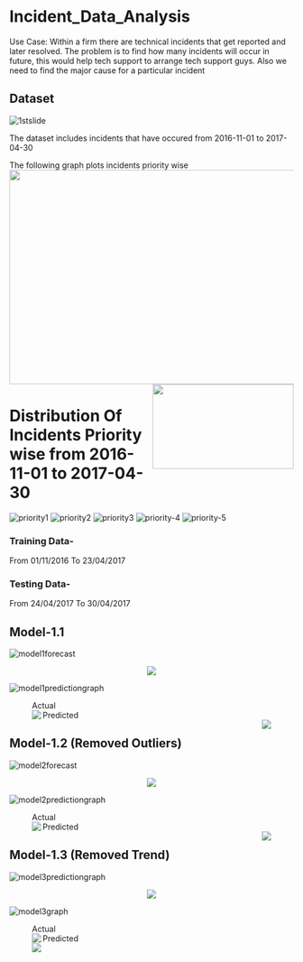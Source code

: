 # Incident_Data_Analysis
Use Case: Within a firm there are technical incidents that get reported and later resolved. The problem is to find how many incidents will occur in future, this would help tech support to arrange tech support guys. Also we need to find the major cause for a particular incident

## Dataset
![1stslide](https://user-images.githubusercontent.com/29193001/42799497-b2a995a8-89b5-11e8-931a-bc26a9689162.png)

The dataset includes incidents that have occured from 2016-11-01 to 2017-04-30 

The following graph plots incidents priority wise
<img width="600" height="380" src="https://user-images.githubusercontent.com/29193001/42799906-325b3e04-89b7-11e8-817b-1b46ef64cb47.png">
<img width="250" height="150" align ="right" src="https://user-images.githubusercontent.com/29193001/42799907-32970c40-89b7-11e8-98e1-714c63526049.png">

# Distribution Of Incidents Priority wise from 2016-11-01 to 2017-04-30 

![priority1](https://user-images.githubusercontent.com/29193001/42799386-4b10cea2-89b5-11e8-86d1-e9672e6fbe2c.png)
![priority2](https://user-images.githubusercontent.com/29193001/42799388-4b65d370-89b5-11e8-801c-152fc95e0852.png)
![priority3](https://user-images.githubusercontent.com/29193001/42799389-4bdd4ce8-89b5-11e8-82c7-1426a9d83594.png)
![priority-4](https://user-images.githubusercontent.com/29193001/42799390-4c1f115a-89b5-11e8-9fd6-f6745a7b3f87.png)
![priority-5](https://user-images.githubusercontent.com/29193001/42799392-4c6672a2-89b5-11e8-9e79-1791b9b5411b.png)

### Training Data- 
From 01/11/2016
To      23/04/2017
### Testing Data-
From 24/04/2017
To      30/04/2017

## Model-1.1 
![model1forecast](https://user-images.githubusercontent.com/29193001/42799399-4e81755a-89b5-11e8-9414-a2b364599cb6.png)
<p align="center">
<img src="https://user-images.githubusercontent.com/29193001/42807114-95fb465a-89cd-11e8-99a6-7437595d1d68.png">
</p>

![model1predictiongraph](https://user-images.githubusercontent.com/29193001/42799400-4ecba09e-89b5-11e8-8fce-001a5d3dbc8b.png)

<figure>
<figcaption>Actual</figcaption>
<img src="https://user-images.githubusercontent.com/29193001/42807110-95c1ae0e-89cd-11e8-8482-3cc780cd412a.png" align="left">
<figcaption>Predicted</figcaption>
<img src="https://user-images.githubusercontent.com/29193001/42807118-968358ce-89cd-11e8-9b9e-ea261073dd8a.png" align="right">
</figure>

## Model-1.2 (Removed Outliers)
![model2forecast](https://user-images.githubusercontent.com/29193001/42799401-4f0e7928-89b5-11e8-89fc-75c59fdc591e.png)
<p align="center">
<img src="https://user-images.githubusercontent.com/29193001/42807116-964121ca-89cd-11e8-874e-10390abf9dac.png">
</p>

![model2predictiongraph](https://user-images.githubusercontent.com/29193001/42817756-b3a82028-89ec-11e8-9bb7-dae936d78e04.png)

<figure>
<figcaption>Actual</figcaption>
<img src="https://user-images.githubusercontent.com/29193001/42807105-94bca9b4-89cd-11e8-87c5-e6d375a23a0a.png" align="left">
<figcaption>Predicted</figcaption>
<img src="https://user-images.githubusercontent.com/29193001/42807109-9571db36-89cd-11e8-8dee-22775226c455.png" align="right">
</figure>

## Model-1.3 (Removed Trend)
![model3predictiongraph](https://user-images.githubusercontent.com/29193001/42816779-8b5c4b56-89e9-11e8-935c-ce77fe199ae7.png)

<p align="center">
<img src="https://user-images.githubusercontent.com/29193001/42816870-d768d370-89e9-11e8-81dd-d71b96038870.png">
</p>

![model3graph](https://user-images.githubusercontent.com/29193001/42816780-8bb952e2-89e9-11e8-8fe6-bd630bfca2bd.png)

<figure>
<figcaption>Actual</figcaption>
<img src="https://user-images.githubusercontent.com/29193001/42816872-d7ec421e-89e9-11e8-8096-2c74500ad7a9.png" align="left">
<figcaption>Predicted</figcaption>
<img src="https://user-images.githubusercontent.com/29193001/42816871-d7a87cbe-89e9-11e8-9dee-11ff2b5fcffa.png" align="left">
</figure>





